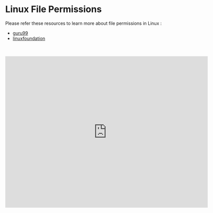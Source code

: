 # Linux File Permissions

Please refer these resources to learn more about file permissions in Linux :

- [guru99](https://www.guru99.com/file-permissions.html)
- [linuxfoundation](https://linuxfoundation.org/blog/classic-sysadmin-understanding-linux-file-permissions/)

<br>
<br>

<iframe
    width="640"
    height="480"
    src="https://linuxcommand.org/images/file_permissions.png"
    frameborder="0"
    allow="autoplay; encrypted-media"
    allowfullscreen

</iframe>